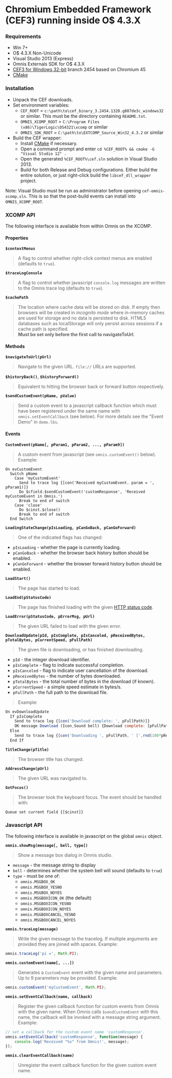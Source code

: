 Chromium Embedded Framework (CEF3) running inside O$ 4.3.X
=======================

### Requirements

+ Win 7+
+ O$ 4.3.X Non-Unicode
+ Visual Studio 2013 (Express)
+ Omnis Externals SDK for O$ 4.3.X
+ [CEF3 for Windows 32-bit](https://cefbuilds.com) branch 2454 based on Chromium 45
+ [CMake](http://cmake.org/)

### Installation

+ Unpack the CEF downloads.
+ Set environment variables:
    * `CEF_ROOT` =  `c:\path\to\cef_binary_3.2454.1320.g807de3c_windows32` or similar. This must be the directory containing `README.txt`.
    * `OMNIS_XCOMP_ROOT` = `C:\Program Files (x86)\TigerLogic\OS4321\xcomp` or similar
    * `OMNIS_SDK_ROOT` = `C:\path\to\EXTCOMP_Source_Win32_4.3.2` or similar
+ Build the CEF wrapper:
    * Install [CMake](http://cmake.org/) if necessary.
    * Open a command prompt and enter `cd %CEF_ROOT% && cmake -G "Visual Studio 12" .`
    * Open the generated `%CEF_ROOT%\cef.sln` solution in Visual Studio 2013.
    * Build for both Release and Debug configurations. Either build the entire solution, or just right-click build the `libcef_dll_wrapper` project.

Note: Visual Studio must be run as administrator before opening `cef-omnis-xcomp.sln`. This is so that the post-build events can install into `OMNIS_XCOMP_ROOT`.

### XCOMP API

The following interface is available from within Omnis on the XCOMP.

#### Properties

**`$contextMenus`**

> A flag to control whether right-click context menus are enabled (defaults to `true`).

**`$traceLogConsole`**

> A flag to control whether javascript `console.log` messages are written to the Omnis trace log (defaults to `true`).

**`$cachePath`**

> The location where cache data will be stored on disk. If empty then browsers will be created in *incognito mode* where in-memory caches are used for storage and no data is persisted to disk. HTML5 databases such as localStorage will only persist across sessions if a cache path is specified. <br>**Must be set only before the first call to navigateToUrl**.

#### Methods

**`$navigateToUrl(pUrl)`**

> Navigate to the given URL. `file://` URLs are supported.

**`$historyBack()`**, **`$historyForward()`**

> Equivalent to hitting the browser back or forward button respectively.

**`$sendCustomEvent(pName, pValue)`**

> Send a custom event to a javascript callback function which must have been registered under the same name with `omnis.setEventCallback` (see below).
For more details see the "Event Demo" in `demo.lbs`.

#### Events

**`CustomEvent(pName[, pParam1, pParam2, ..., pParam9])`**

> A custom event from javascript (see `omnis.customEvent()` below). Example:
```
On evCustomEvent
  Switch pName
    Case 'myCustomEvent'
      Send to trace log {[con('Received myCustomEvent. param = ', pParam1)]}
      Do $cfield.$sendCustomEvent('customResponse', 'Received myCustomEvent in Omnis.')
      Break to end of switch
    Case 'close'
      Do $cinst.$close()
      Break to end of switch
  End Switch
```

**`LoadingStateChange(pIsLoading, pCanGoBack, pCanGoForward)`**

> One of the indicated flags has changed:
> 
* `pIsLoading` - whether the page is currently loading.
* `pCanGoBack` - whether the browser back history button should be enabled.
* `pCanGoForward` - whether the browser forward history button should be enabled.

**`LoadStart()`**

> The page has started to load.

**`LoadEnd(pStatusCode)`**

> The page has finished loading with the given [HTTP status code](http://www.w3.org/Protocols/rfc2616/rfc2616-sec10.html).

**`LoadError(pStatusCode, pErrorMsg, pUrl)`**

> The given URL failed to load with the given error.

**`DownloadUpdate(pId, pIsComplete, pIsCanceled, pReceivedBytes, pTotalBytes, pCurrentSpeed, pFullPath)`**

> The given file is downloading, or has finished downloading.
>
* `pId` - the integer download identifier.
* `pIsComplete` - flag to indicate successful completion.
* `pIsCanceled` - flag to indicate user cancellation of the download.
* `pReceivedBytes` - the number of bytes downloaded.
* `pTotalBytes` - the total number of bytes in the download (if known).
* `pCurrentSpeed` - a simple speed estimate in bytes/s.
* `pFullPath` - the full path to the download file.

> Example:
```javascript
On evDownloadUpdate
  If pIsComplete
    Send to trace log {[con('Download complete: ', pFullPath)]}
    OK message Download (Icon,Sound bell) {Download complete: [pFullPath]}
  Else
    Send to trace log {[con('Downloading ', pFullPath, ' [',rnd(100*pReceivedBytes/pTotalBytes,1), '%] ', pCurrentSpeed, 'B/s')]}
  End If
```

**`TitleChange(pTitle)`**

> The browser title has changed.

**`AddressChange(pUrl)`**

> The given URL was navigated to.

**`GotFocus()`**

> The browser took the keyboard focus. The event should be handled with:
```
Queue set current field {[$cinst]}
```

### Javascript API

The following interface is available in javascript on the global `omnis` object.

**`omnis.showMsg(message[, bell, type])`**

> Show a message box dialog in Omnis studio.
> 
* `message` - the message string to display
* `bell` - determines whether the system bell will sound (defaults to `true`)
* `type` - must be one of:
    * `omnis.MSGBOX_OK`
    * `omnis.MSGBOX_YESNO`
    * `omnis.MSGBOX_NOYES`
    * `omnis.MSGBOXICON_OK` (the default)
    * `omnis.MSGBOXICON_YESNO`
    * `omnis.MSGBOXICON_NOYES`
    * `omnis.MSGBOXCANCEL_YESNO`
    * `omnis.MSGBOXCANCEL_NOYES`

**`omnis.traceLog(message)`**

> Write the given message to the tracelog. If multiple arguments are provided they are joined with spaces. Example:
```javascript
omnis.traceLog('pi =', Math.PI);
```

**`omnis.customEvent(name[, ...])`**

> Generates a `CustomEvent` event with the given name and parameters. Up to 9 parameters may be provided.
Example:
```javascript
omnis.customEvent('myCustomEvent', Math.PI);
```

**`omnis.setEventCallback(name, callback)`**

> Register the given callback function for custom events from Omnis with the given name. When Omnis calls `$sendCustomEvent` with this name, the callback will be invoked with a message string argument. Example:
```javascript
// set a callback for the custom event name 'customResponse'.
omnis.setEventCallback('customResponse', function(message) {
    console.log('Received "%s" from Omnis!', message);
});
```

**`omnis.clearEventCallback(name)`**

> Unregister the event callback function for the given custom event name.











